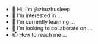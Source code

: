 - 👋 Hi, I’m @zhuzhusleep
- 👀 I’m interested in ...
- 🌱 I’m currently learning ...
- 💞️ I’m looking to collaborate on ...
- 📫 How to reach me ...

<!---
zhuzhusleep/zhuzhusleep is a ✨ special ✨ repository because its `README.md` (this file) appears on your GitHub profile.
You can click the Preview link to take a look at your changes.
--->
